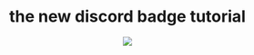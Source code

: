 <div align="center">
    <h1>the new discord badge tutorial</h1>
    <img src="https://support-dev.discord.com/hc/article_attachments/10226714575639">
</div>
